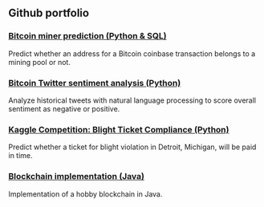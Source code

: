 ## Github portfolio

### [Bitcoin miner prediction (Python & SQL)](https://github.com/sbjorken/bitcoin_miner_prediction)

Predict whether an address for a Bitcoin coinbase transaction belongs to a mining pool or not.


### [Bitcoin Twitter sentiment analysis (Python)](https://github.com/sbjorken/bitcoin_twitter_sentiment_analysis)

Analyze historical tweets with natural language processing to score overall sentiment as negative or positive.


### [Kaggle Competition: Blight Ticket Compliance (Python)](https://github.com/sbjorken/blight_ticket_compliance)

Predict whether a ticket for blight violation in Detroit, Michigan, will be paid in time.


### [Blockchain implementation (Java)](https://github.com/sbjorken/blockchain_implementation)

Implementation of a hobby blockchain in Java.
